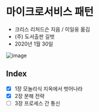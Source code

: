 # 마이크로서비스 패턴

* 크리스 리처드슨 지음 / 이일웅 옮김
* (주) 도서출판 길벗
* 2020년 1월 30일

![image](http://image.yes24.com/goods/86542732/200x0)

## Index

- [x] 1장 모놀리식 지옥에서 벗어나라
- [x] 2장 분해 전략
- [ ] 3장 프로세스 간 통신

